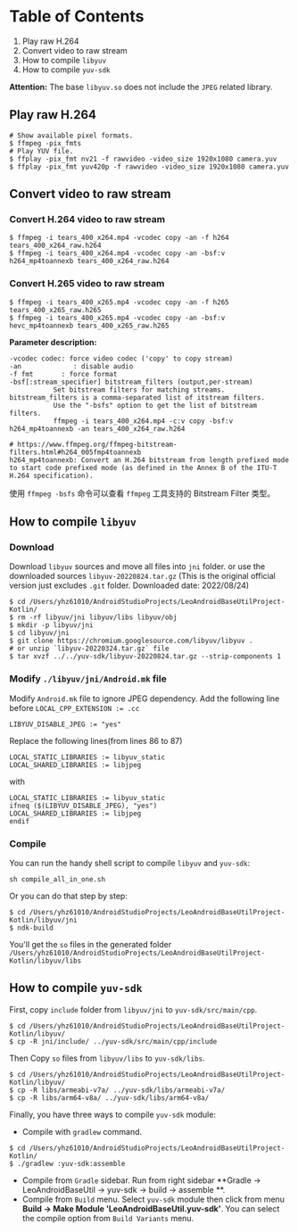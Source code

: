 # Table of Contents
1. Play raw H.264
2. Convert video to raw stream
3. How to compile `libyuv`
4. How to compile `yuv-sdk`

**Attention:**
The base `libyuv.so` does not include the `JPEG` related library.

## Play raw H.264
```shell
# Show available pixel formats.
$ ffmpeg -pix_fmts
# Play YUV file.
$ ffplay -pix_fmt nv21 -f rawvideo -video_size 1920x1080 camera.yuv
$ ffplay -pix_fmt yuv420p -f rawvideo -video_size 1920x1080 camera.yuv
```

## Convert video to raw stream
### Convert H.264 video to raw stream
```shell
$ ffmpeg -i tears_400_x264.mp4 -vcodec copy -an -f h264 tears_400_x264_raw.h264
$ ffmpeg -i tears_400_x264.mp4 -vcodec copy -an -bsf:v h264_mp4toannexb tears_400_x264_raw.h264
```

### Convert H.265 video to raw stream
```shell
$ ffmpeg -i tears_400_x265.mp4 -vcodec copy -an -f h265 tears_400_x265_raw.h265
$ ffmpeg -i tears_400_x265.mp4 -vcodec copy -an -bsf:v hevc_mp4toannexb tears_400_x265_raw.h265
```
**Parameter description:**

```
-vcodec codec: force video codec ('copy' to copy stream)
-an             : disable audio
-f fmt       : force format
-bsf[:stream_specifier] bitstream_filters (output,per-stream)
           Set bitstream filters for matching streams. bitstream_filters is a comma-separated list of itstream filters. 
           Use the "-bsfs" option to get the list of bitstream filters.
           ffmpeg -i tears_400_x264.mp4 -c:v copy -bsf:v h264_mp4toannexb -an tears_400_x264_raw.h264

# https://www.ffmpeg.org/ffmpeg-bitstream-filters.html#h264_005fmp4toannexb
h264_mp4toannexb: Convert an H.264 bitstream from length prefixed mode to start code prefixed mode (as defined in the Annex B of the ITU-T H.264 specification). 
```

使用 `ffmpeg -bsfs` 命令可以查看 `ffmpeg` 工具支持的 Bitstream Filter 类型。

## How to compile `libyuv`

### Download
Download `libyuv` sources and move all files into `jni` folder.
or use the downloaded sources `libyuv-20220824.tar.gz`
(This is the original official version just excludes `.git` folder. Downloaded date: 2022/08/24)
```
$ cd /Users/yhz61010/AndroidStudioProjects/LeoAndroidBaseUtilProject-Kotlin/
$ rm -rf libyuv/jni libyuv/libs libyuv/obj
$ mkdir -p libyuv/jni
$ cd libyuv/jni
$ git clone https://chromium.googlesource.com/libyuv/libyuv .
# or unzip `libyuv-20220324.tar.gz` file
$ tar xvzf ../../yuv-sdk/libyuv-20220824.tar.gz --strip-components 1
```

### Modify `./libyuv/jni/Android.mk` file
Modify `Android.mk` file to ignore JPEG dependency.
Add the following line before ```LOCAL_CPP_EXTENSION := .cc```

```
LIBYUV_DISABLE_JPEG := "yes"
```

Replace the following lines(from lines 86 to 87)
```
LOCAL_STATIC_LIBRARIES := libyuv_static
LOCAL_SHARED_LIBRARIES := libjpeg
```
with
```
LOCAL_STATIC_LIBRARIES := libyuv_static
ifneq ($(LIBYUV_DISABLE_JPEG), "yes")
LOCAL_SHARED_LIBRARIES := libjpeg
endif
```

### Compile
You can run the handy shell script to compile `libyuv` and `yuv-sdk`:
```shell
sh compile_all_in_one.sh
```

Or you can do that step by step:
```
$ cd /Users/yhz61010/AndroidStudioProjects/LeoAndroidBaseUtilProject-Kotlin/libyuv/jni
$ ndk-build
```
You'll get the `so` files in the generated folder 
`/Users/yhz61010/AndroidStudioProjects/LeoAndroidBaseUtilProject-Kotlin/libyuv/libs`

## How to compile `yuv-sdk`
First, copy `include` folder from `libyuv/jni` to `yuv-sdk/src/main/cpp`.
```shell
$ cd /Users/yhz61010/AndroidStudioProjects/LeoAndroidBaseUtilProject-Kotlin/libyuv/
$ cp -R jni/include/ ../yuv-sdk/src/main/cpp/include
```
Then Copy `so` files from `libyuv/libs` to `yuv-sdk/libs`.
```shell
$ cd /Users/yhz61010/AndroidStudioProjects/LeoAndroidBaseUtilProject-Kotlin/libyuv/
$ cp -R libs/armeabi-v7a/ ../yuv-sdk/libs/armeabi-v7a/
$ cp -R libs/arm64-v8a/ ../yuv-sdk/libs/arm64-v8a/
```

Finally, you have three ways to compile `yuv-sdk` module:
- Compile with `gradlew` command.
```
$ cd /Users/yhz61010/AndroidStudioProjects/LeoAndroidBaseUtilProject-Kotlin/
$ ./gradlew :yuv-sdk:assemble
```
- Compile from `Gradle` sidebar.
Run from right sidebar **Gradle -> LeoAndroidBaseUtil -> yuv-sdk -> build -> assemble **.
- Compile from `Build` menu.
Select `yuv-sdk` module then click from menu **Build -> Make Module 'LeoAndroidBaseUtil.yuv-sdk'**.
You can select the compile option from `Build Variants` menu. 

